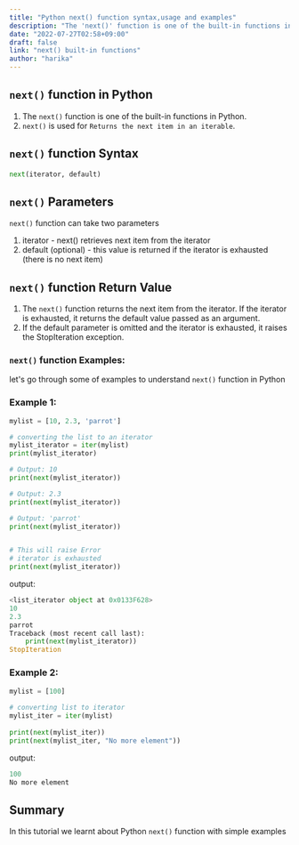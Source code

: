 ```yaml
---
title: "Python next() function syntax,usage and examples"
description: "The 'next()' function is one of the built-in functions in Python"
date: "2022-07-27T02:58+09:00"
draft: false
link: "next() built-in functions"
author: "harika"
---
```


## `next()` function in Python

1. The `next()` function is one of the built-in functions in Python.
2. `next()` is used for `Returns the next item in an iterable`.

## `next()` function Syntax

```Python
next(iterator, default)
```
## `next()` Parameters
`next()` function can take two parameters

1. iterator - next() retrieves next item from the iterator
2. default (optional) - this value is returned if the iterator is exhausted (there is no next item)

## `next()` function Return Value

1. The `next()` function returns the next item from the iterator.
   If the iterator is exhausted, it returns the default value passed as an argument.
2. If the default parameter is omitted and the iterator is exhausted, it raises the StopIteration exception.

### `next()` function Examples:

let's go through some of examples to understand `next()` function in Python

### Example 1:

```Python
mylist = [10, 2.3, 'parrot']

# converting the list to an iterator
mylist_iterator = iter(mylist)
print(mylist_iterator)

# Output: 10
print(next(mylist_iterator))

# Output: 2.3
print(next(mylist_iterator))

# Output: 'parrot'
print(next(mylist_iterator))


# This will raise Error
# iterator is exhausted
print(next(mylist_iterator))
```
output:

```Python
<list_iterator object at 0x0133F628>
10
2.3
parrot
Traceback (most recent call last):
    print(next(mylist_iterator))
StopIteration
```

### Example 2:

```Python
mylist = [100]
 
# converting list to iterator
mylist_iter = iter(mylist)
 
print(next(mylist_iter))
print(next(mylist_iter, "No more element"))
```
output:

```Python
100
No more element
```
## Summary
In this tutorial we learnt about Python `next()` function with simple examples


